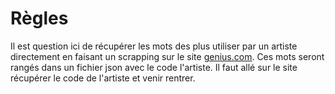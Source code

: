 # Règles

Il est question ici de récupérer les mots des plus utiliser par un artiste directement en faisant un scrapping sur le site
[genius.com](https://genius.com). 
Ces mots seront rangés dans un fichier json avec le code l'artiste.
Il faut allé sur le site récupérer le code de l'artiste et venir rentrer. 